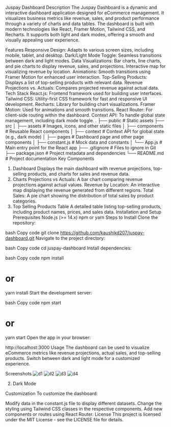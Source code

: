 Juspay Dashboard
Description
The Juspay Dashboard is a dynamic and interactive dashboard application designed for eCommerce management. It visualizes business metrics like revenue, sales, and product performance through a variety of charts and data tables. The dashboard is built with modern technologies like React, Framer Motion, Tailwind CSS, and Recharts. It supports both light and dark modes, offering a smooth and visually appealing user experience.

Features
Responsive Design: Adapts to various screen sizes, including mobile, tablet, and desktop.
Dark/Light Mode Toggle: Seamless transitions between dark and light modes.
Data Visualizations:
Bar charts, line charts, and pie charts to display revenue, sales, and projections.
Interactive map for visualizing revenue by location.
Animations: Smooth transitions using Framer Motion for enhanced user interaction.
Top-Selling Products: Displays a list of top-selling products with relevant data.
Revenue Projections vs. Actuals: Compares projected revenue against actual data.
Tech Stack
React.js: Frontend framework used for building user interfaces.
Tailwind CSS: Utility-first CSS framework for fast and responsive UI development.
Recharts: Library for building chart visualizations.
Framer Motion: Used for animations and smooth transitions.
React Router: For client-side routing within the dashboard.
Context API: To handle global state management, including dark mode toggle.
.
├── public               # Static assets
├── src
│   ├── assets           # Images, icons, and other static files
│   ├── components       # Reusable React components
│   ├── context          # Context API for global state (e.g., dark mode)
│   ├── pages            # Dashboard page and other page components
│   ├── constant.js      # Mock data and constants
│   └── App.js           # Main entry point for the React app
├── .gitignore           # Files to ignore in Git
├── package.json         # Project metadata and dependencies
└── README.md            # Project documentation
Key Components
1. Dashboard
Displays the main dashboard with revenue projections, top-selling products, and charts for sales and revenue data.
2. Charts
Projections vs Actuals: A bar chart comparing revenue projections against actual values.
Revenue by Location: An interactive map displaying the revenue generated from different regions.
Total Sales: A pie chart showing the distribution of total sales by product categories.
3. Top Selling Products Table
A detailed table listing top-selling products, including product names, prices, and sales data.
Installation and Setup
Prerequisites
Node.js (>= 14.x)
npm or yarn
Steps to Install
Clone the repository:

bash
Copy code
git clone https://github.com/kaushikd207/juspay-dashboard.git
Navigate to the project directory:

bash
Copy code
cd juspay-dashboard
Install dependencies:

bash
Copy code
npm install
# or
yarn install
Start the development server:

bash
Copy code
npm start
# or
yarn start
Open the app in your browser:

http://localhost:3000
Usage
The dashboard can be used to visualize eCommerce metrics like revenue projections, actual sales, and top-selling products. Switch between dark and light mode for a customized experience.

Screenshots
![d1](https://github.com/user-attachments/assets/192adafe-67dc-455e-9e1e-c263be18c466)
![d2](https://github.com/user-attachments/assets/600fd1f0-4717-4281-b746-1020fcdc7a3c)
![d3](https://github.com/user-attachments/assets/3d9cabc5-cc9d-4ae4-b44d-361122518422)
![d4](https://github.com/user-attachments/assets/b310b808-b888-4732-b988-0ceadcc91cb6)



2. Dark Mode

Customization
To customize the dashboard:

Modify data in the constant.js file to display different datasets.
Change the styling using Tailwind CSS classes in the respective components.
Add new components or routes using React Router.
License
This project is licensed under the MIT License - see the LICENSE file for details.
